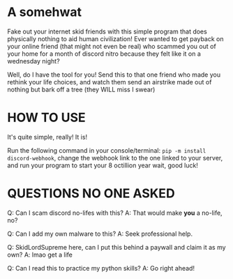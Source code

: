 # A somehwat
Fake out your internet skid friends with this simple program that does physically nothing to aid human civilization!
Ever wanted to get payback on your online friend (that might not even be real) who scammed you out of your home for a month of discord nitro because they felt like it on a wednesday night?

Well, do I have the tool for you! Send this to that one friend who made you rethink your life choices, and watch them send an airstrike made out of nothing but bark off a tree (they WILL miss I swear)

# HOW TO USE
It's quite simple, really! It is!

Run the following command in your console/terminal:
`pip -m install discord-webhook`, change the webhook link to the one linked to your server, and run your program to start your 8 octillion year wait, good luck!

# QUESTIONS NO ONE ASKED
Q: Can I scam discord no-lifes with this?
    A: That would make **you** a no-life, no?

Q: Can I add my own malware to this?
    A: Seek professional help.

Q: SkidLordSupreme here, can I put this behind a paywall and claim it as my own?
    A: lmao get a life

Q: Can I read this to practice my python skills?
    A: Go right ahead!
